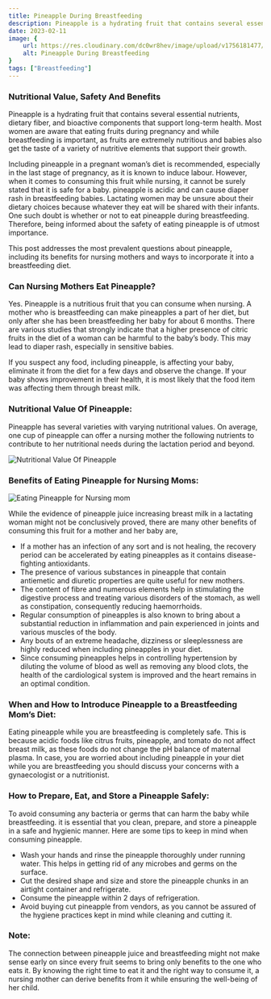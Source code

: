 ```yaml
---
title: Pineapple During Breastfeeding
description: Pineapple is a hydrating fruit that contains several essential nutrients, dietary fiber, and bioactive components that support long-term health...
date: 2023-02-11
image: {
    url: https://res.cloudinary.com/dc0wr8hev/image/upload/v1756181477/Pineapple_During_Breastfeeding_mznusk.jpg,
    alt: Pineapple During Breastfeeding
}
tags: ["Breastfeeding"]
---
```

### Nutritional Value, Safety And Benefits

Pineapple is a hydrating fruit that contains several essential nutrients, dietary fiber, and bioactive components that support long-term health.
Most women are aware that eating fruits during pregnancy and while breastfeeding is  important, as fruits are extremely nutritious and babies also get the taste of a variety of nutritive elements that support their growth.

Including pineapple in a pregnant woman’s diet is recommended, especially in the last stage of pregnancy, as it is known to induce labour.
However, when it comes to consuming this fruit while nursing, it cannot be surely stated that it is safe for a baby. pineapple is acidic and can cause diaper rash in breastfeeding babies.
Lactating women may be unsure about their dietary choices because whatever they eat will be shared with their infants. One such doubt is whether or not to eat pineapple during breastfeeding.
Therefore, being informed about the safety of eating pineapple is of utmost importance.

This post addresses the most prevalent questions about pineapple, including its benefits for nursing mothers and ways to incorporate it into a breastfeeding diet.

### Can Nursing Mothers Eat Pineapple?

Yes. Pineapple is a nutritious fruit that you can consume when nursing.
A mother who is breastfeeding can make pineapples a part of her diet, but only after she has been breastfeeding her baby for about 6 months. There are various studies that strongly indicate that a higher presence of citric fruits in the diet of a woman can be harmful to the baby’s body. This may lead to diaper rash, especially in sensitive babies.

If you suspect any food, including pineapple, is affecting your baby, eliminate it from the diet for a few days and observe the change. If your baby shows improvement in their health, it is most likely that the food item was affecting them through breast milk.

### Nutritional Value Of Pineapple: 

Pineapple has several varieties with varying nutritional values. On average, one cup of pineapple can offer a nursing mother the following nutrients to contribute to her nutritional needs during the lactation period and beyond.

![Nutritional Value Of Pineapple](https://img1.wsimg.com/isteam/ip/7d906beb-bc9b-4377-9b06-b22a3566899c/images.jpeg-43.jpg/:/cr=t:0%25,l:0%25,w:100%25,h:100%25/rs=w:1280)

### Benefits of Eating Pineapple for Nursing Moms: 

![Eating Pineapple for Nursing mom](https://img1.wsimg.com/isteam/ip/7d906beb-bc9b-4377-9b06-b22a3566899c/images.jpeg-45.jpg/:/rs=w:1280)

While the evidence of pineapple juice increasing breast milk in a lactating woman might not be conclusively proved, there are many other benefits of consuming this fruit for a mother and her baby are,

- If a mother has an infection of any sort and is not healing, the recovery period can be accelerated by eating pineapples as it contains disease-fighting antioxidants.
- The presence of various substances in pineapple that contain antiemetic and diuretic properties are quite useful for new mothers.
- The content of fibre and numerous elements help in stimulating the digestive process and treating various disorders of the stomach, as well as constipation, consequently reducing haemorrhoids.
- Regular consumption of pineapples is also known to bring about a substantial reduction in inflammation and pain experienced in joints and various muscles of the body.
- Any bouts of an extreme headache, dizziness or sleeplessness are highly reduced when including pineapples in your diet.
- Since consuming pineapples helps in controlling hypertension by diluting the volume of blood as well as removing any blood clots, the health of the cardiological system is improved and the heart remains in an optimal condition.

### When and How to Introduce Pineapple to a Breastfeeding Mom’s Diet: 

Eating pineapple while you are breastfeeding is completely safe. This is because acidic foods like citrus fruits, pineapple, and tomato do not affect breast milk, as these foods do not change the pH balance of maternal plasma. In case, you are worried about including pineapple in your diet while you are breastfeeding you should discuss your concerns with a gynaecologist or a nutritionist.

### How to Prepare, Eat, and Store a Pineapple Safely:

To avoid consuming any bacteria or germs that can harm the baby while breastfeeding. it is essential that you clean, prepare, and store a pineapple in a safe and hygienic manner. Here are some tips to keep in mind when consuming pineapple.

- Wash your hands and rinse the pineapple thoroughly under running water. This helps in getting rid of any microbes and germs on the surface.
- Cut the desired shape and size and store the pineapple chunks in an airtight container and refrigerate.
- Consume the pineapple within 2 days of refrigeration.
- Avoid buying cut pineapple from vendors, as you cannot be assured of the hygiene practices kept in mind while cleaning and cutting it.

### Note:

The connection between pineapple juice and breastfeeding might not make sense early on since every fruit seems to bring only benefits to the one who eats it. By knowing the right time to eat it and the right way to consume it, a nursing mother can derive benefits from it while ensuring the well-being of her child.
